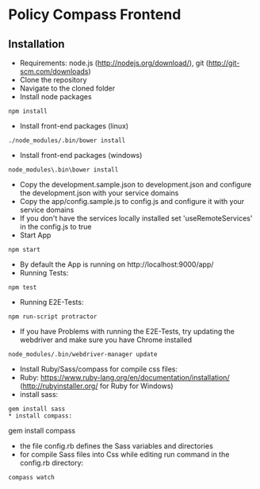 # Policy Compass Frontend

## Installation

* Requirements: node.js (http://nodejs.org/download/), git (http://git-scm.com/downloads)
* Clone the repository
* Navigate to the cloned folder
* Install node packages
```
npm install
```
* Install front-end packages (linux)
```
./node_modules/.bin/bower install
```
* Install front-end packages (windows)
```
node_modules\.bin\bower install
```
* Copy the development.sample.json to development.json and configure the development.json with your service domains
* Copy the app/config.sample.js to config.js and configure it with your service domains
* If you don't have the services locally installed set 'useRemoteServices' in the config.js to true
* Start App
```
npm start
```
* By default the App is running on http://localhost:9000/app/
* Running Tests:
```
npm test
```
* Running E2E-Tests:
```
npm run-script protractor
```
* If you have Problems with running the E2E-Tests, try updating the webdriver and make sure you have Chrome installed
```
node_modules/.bin/webdriver-manager update
```

* Install Ruby/Sass/compass for compile css files: 
* Ruby: https://www.ruby-lang.org/en/documentation/installation/ (http://rubyinstaller.org/ for Ruby for Windows)
* install sass:
```
gem install sass
* install compass:
```
gem install compass
* the file config.rb defines the Sass variables and directories
* for compile Sass files into Css while editing run command in the config.rb directory:
```
compass watch



